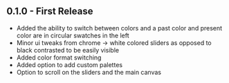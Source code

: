 ## 0.1.0 - First Release
* Added the ability to switch between colors and a past color and present color are in circular swatches in the left
* Minor ui tweaks from chrome -> white colored sliders as opposed to black contrasted to be easily visible
* Added color format switching
* Added option to add custom palettes
* Option to scroll on the sliders and the main canvas
